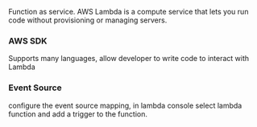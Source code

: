 Function as service. AWS Lambda is a compute service that lets you run code without provisioning or managing servers.
### AWS SDK
Supports many languages, allow developer to write code to interact with Lambda  
### Event Source
configure the event source mapping, in lambda console select lambda function and add a trigger to the function.  

